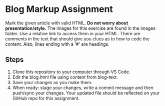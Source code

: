 # Blog Markup Assignment
Mark the given article with valid HTML. **Do not worry about presentation/style.**
The images for this exercise are found in the images folder. Use a relative link to access them in your HTML. There are comments in the text that should give you clues as to how to code the content. Also, lines ending with a '#' are headings.  

## Steps
1. Clone this repository to your computer through VS Code.
2. Edit the blog.html file using content from blog-text. 
3. Save your changes as you make them.
4. When ready: stage your changes, write a commit message and then push/sync your changes. Your updated file should be reflected on your GitHub repo for this assignment. 
